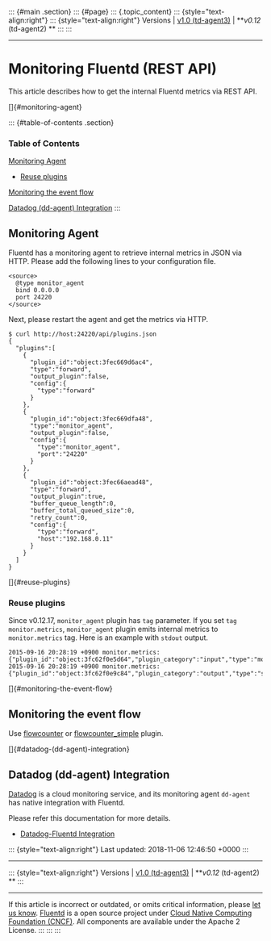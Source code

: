 ::: {#main .section}
::: {#page}
::: {.topic_content}
::: {style="text-align:right"}
::: {style="text-align:right"}
Versions \| [v1.0 (td-agent3)](/v1.0/articles/monitoring-rest-api) \|
***v0.12* (td-agent2) **
:::
:::

------------------------------------------------------------------------

Monitoring Fluentd (REST API)
=============================

This article describes how to get the internal Fluentd metrics via REST
API.

[]{#monitoring-agent}

::: {#table-of-contents .section}
### Table of Contents

[Monitoring Agent](#monitoring-agent)

-   [Reuse plugins](#reuse-plugins)

[Monitoring the event flow](#monitoring-the-event-flow)

[Datadog (dd-agent) Integration](#datadog-(dd-agent)-integration)
:::

Monitoring Agent
----------------

Fluentd has a monitoring agent to retrieve internal metrics in JSON via
HTTP. Please add the following lines to your configuration file.

``` {.CodeRay}
<source>
  @type monitor_agent
  bind 0.0.0.0
  port 24220
</source>
```

Next, please restart the agent and get the metrics via HTTP.

``` {.CodeRay}
$ curl http://host:24220/api/plugins.json
{
  "plugins":[
    {
      "plugin_id":"object:3fec669d6ac4",
      "type":"forward",
      "output_plugin":false,
      "config":{
        "type":"forward"
      }
    },
    {
      "plugin_id":"object:3fec669dfa48",
      "type":"monitor_agent",
      "output_plugin":false,
      "config":{
        "type":"monitor_agent",
        "port":"24220"
      }
    },
    {
      "plugin_id":"object:3fec66aead48",
      "type":"forward",
      "output_plugin":true,
      "buffer_queue_length":0,
      "buffer_total_queued_size":0,
      "retry_count":0,
      "config":{
        "type":"forward",
        "host":"192.168.0.11"
      }
    }
  ]
}
```

[]{#reuse-plugins}

### Reuse plugins

Since v0.12.17, `monitor_agent` plugin has `tag` parameter. If you set
`tag monitor.metrics`, `monitor_agent` plugin emits internal metrics to
`monitor.metrics` tag. Here is an example with `stdout` output.

``` {.CodeRay}
2015-09-16 20:28:19 +0900 monitor.metrics: {"plugin_id":"object:3fc62f0e5d64","plugin_category":"input","type":"monitor_agent","output_plugin":false,"retry_count":null}
2015-09-16 20:28:19 +0900 monitor.metrics: {"plugin_id":"object:3fc62f0e9c84","plugin_category":"output","type":"stdout","output_plugin":true,"retry_count":null}
```

[]{#monitoring-the-event-flow}

Monitoring the event flow
-------------------------

Use
[flowcounter](https://github.com/tagomoris/fluent-plugin-flowcounter) or
[flowcounter\_simple](https://github.com/sonots/fluent-plugin-flowcounter-simple)
plugin.

[]{#datadog-(dd-agent)-integration}

Datadog (dd-agent) Integration
------------------------------

[Datadog](https://www.datadoghq.com/) is a cloud monitoring service, and
its monitoring agent `dd-agent` has native integration with Fluentd.

Please refer this documentation for more details.

-   [Datadog-Fluentd
    Integration](http://docs.datadoghq.com/integrations/fluentd/)

::: {style="text-align:right"}
Last updated: 2018-11-06 12:46:50 +0000
:::

------------------------------------------------------------------------

::: {style="text-align:right"}
Versions \| [v1.0 (td-agent3)](/v1.0/articles/monitoring-rest-api) \|
***v0.12* (td-agent2) **
:::

------------------------------------------------------------------------

If this article is incorrect or outdated, or omits critical information,
please [let us
know](https://github.com/fluent/fluentd-docs/issues?state=open).
[Fluentd](http://www.fluentd.org/) is a open source project under [Cloud
Native Computing Foundation (CNCF)](https://cncf.io/). All components
are available under the Apache 2 License.
:::
:::
:::
